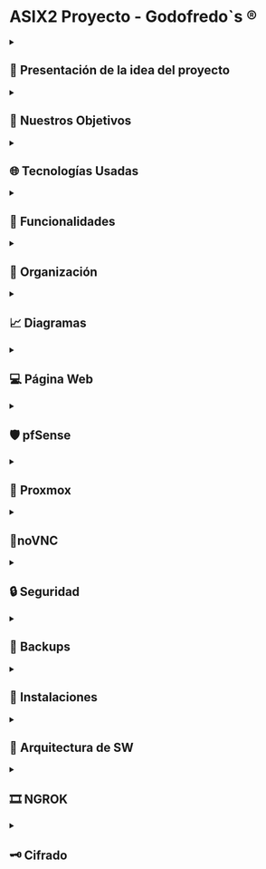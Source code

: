 <h1>ASIX2 Proyecto - Godofredo`s                          ®️</h1>


<!-- Presentación de la idea del proyecto -->
<details>
  <summary><h2>📖 Presentación de la idea del proyecto</h2></summary>
  <br>
<p>Estamos creando una plataforma web similar a Hack The Box, pero totalmente enfocada al campo de la ciberseguridad. Como equipo, nuestra misión es ofrecer un espacio donde los profesionales de la seguridad informática puedan colaborar, compartir herramientas, scripts y proyectos que aborden distintas áreas de ciberseguridad, desde la evaluación de vulnerabilidades hasta la automatización de auditorías.

El proyecto que estamos desarrollando durante el segundo y tercer trimestre es la continuación directa del trabajo realizado en el primer proyecto. En esta nueva fase, implementaremos de manera completa tecnologías clave como Docker, con el objetivo de crear un despliegue de contenedores. Esta red permitirá a los usuarios desarrollar y compartir entornos avanzados para pruebas de seguridad, maximizando la eficiencia y precisión mediante configuraciones reproducibles y escalables.

Una de las redes de contenedores contará con un firewall implementado mediante pfSense, configurado en un contenedor gateway para la red privada. Este firewall permitirá definir y aplicar políticas estrictas para controlar el tráfico entrante, saliente y lateral, asegurando el aislamiento de servicios sensibles y ofreciendo un control avanzado mediante su interfaz gráfica o configuración mediante scripts automatizados.

Por otro lado, un contenedor basado en Ubuntu gestionará los backups, utilizando un script personalizado con rsync para realizar copias incrementales programadas mediante crontab, con almacenamiento en destinos locales. 

Con estas características, nuestra plataforma no solo facilitará la colaboración entre profesionales de la ciberseguridad, sino que también garantizará entornos seguros y herramientas integradas para el desarrollo y la protección de proyectos en el campo de la seguridad informática.</p>

</details>
<!-- -------------------------------------------------------------------------- -->

<!-- Nuestros Objetivos -->
<details>
  <summary><h2>🎯 Nuestros Objetivos</h2></summary>
  <br>
<p>Nuestro objetivo es proporcionar una herramienta que no solo centralice el desarrollo en ciberseguridad, sino que también fomente una colaboración más efectiva entre expertos y entusiastas de la seguridad informática. Al concentrar los recursos, herramientas y proyectos en un solo lugar, buscamos facilitar el acceso a soluciones innovadoras y prácticas que puedan ser utilizadas por toda la comunidad.</p>
  
![image](https://github.com/user-attachments/assets/194e9e44-7b82-4afe-943f-0832058dda4f)

</details>
<!-- -------------------------------------------------------------------------- -->

<!-- Tecnologías Usadas -->
<details>
  <summary><h2>🌐 Tecnologías Usadas</h2></summary>
  <br>
<p>En este proyecto, se han seleccionado las siguientes tecnologías para crear un entorno virtualizado y una aplicación web efectiva:</p>

<h4>1. Proxmox</h4>
<p>Proxmox es una plataforma de virtualización de código abierto que combina la gestión de máquinas virtuales y contenedores en un entorno centralizado. Ofrece una solución integral para optimizar el uso de los recursos del servidor, permitiendo administrar múltiples entornos desde una única interfaz. Además, facilita la creación de copias de seguridad, la migración en vivo de máquinas y la gestión avanzada de almacenamiento, lo que la convierte en una herramienta robusta para centros de datos y servidores privados.</p>

<h4>2. Máquinas Virtuales (VM)</h4>
<p>Las máquinas virtuales permiten ejecutar varios sistemas operativos independientes en un único hardware físico. Esto es útil tanto para pruebas como para la implementación de aplicaciones en entornos aislados, garantizando que los fallos o cambios en una máquina no afecten a las demás. Además, las VM mejoran la seguridad y flexibilidad del sistema, permitiendo la asignación dinámica de recursos y facilitando la escalabilidad según las necesidades del proyecto.</p>

<h4>3. HTML (HyperText Markup Language)</h4>
<p>HTML es el lenguaje de marcado fundamental para la creación de páginas web. Define la estructura básica del contenido mediante etiquetas, como encabezados, párrafos, imágenes y enlaces, que los navegadores web interpretan para mostrar el contenido de manera visual. Es el pilar de cualquier sitio web, proporcionando la base sobre la cual se construyen elementos interactivos y visuales mediante otras tecnologías como CSS y JavaScript.</p>

<h4>4. CSS (Cascading Style Sheets)</h4>
<p>CSS es el lenguaje utilizado para controlar la presentación y diseño de las páginas web. Permite separar el contenido (HTML) de la presentación, facilitando el mantenimiento y la actualización del estilo visual de un sitio. Con CSS se puede ajustar el diseño, los colores, las fuentes y el espaciado de los elementos, asegurando que las páginas web sean atractivas y responsivas, adaptándose a diferentes tamaños de pantalla y dispositivos.</p>

<h4>5. JavaScript</h4> 
<p>JavaScript es un lenguaje de programación esencial para el desarrollo web, utilizado para crear contenido dinámico e interactivo en las páginas. Permite modificar la estructura del documento HTML y los estilos CSS en tiempo real, lo que mejora la experiencia del usuario. Además, JavaScript es fundamental para el desarrollo de aplicaciones de una sola página (SPA), donde se gestionan las interacciones del cliente sin tener que recargar toda la página. Con el uso de bibliotecas y frameworks como React, Angular o Vue.js, JavaScript facilita la creación de interfaces ricas y funcionales.</p> 

<h4>6. Node.js</h4> 
<p>Node.js es un entorno de ejecución para JavaScript que permite desarrollar aplicaciones del lado del servidor. Gracias a su modelo asíncrono y basado en eventos, es altamente eficiente para manejar múltiples solicitudes simultáneamente. Se utiliza para crear APIs, gestionar autenticación, procesar datos en tiempo real y conectar con bases de datos como MongoDB o PostgreSQL. Su compatibilidad con frameworks como Express.js facilita el desarrollo de aplicaciones escalables y rápidas, convirtiéndolo en una opción clave para el backend en aplicaciones web modernas.</p>

<h4>7. Firebase</h4> 
<p>Firebase es una plataforma de desarrollo de aplicaciones basada en la nube, que incluye una base de datos NoSQL en tiempo real. Es ideal para aplicaciones que requieren un manejo eficiente de grandes volúmenes de datos, ya que permite almacenar, sincronizar y recuperar información de forma rápida y escalable. Además, proporciona herramientas para la autenticación, hosting y analítica, lo que facilita el desarrollo completo de aplicaciones web y móviles.</p> 


<h4>8. Docker</h4> 
<p>Docker es una plataforma que utiliza contenedores para simplificar el desarrollo, despliegue y ejecución de aplicaciones. Permite empaquetar una aplicación y todas sus dependencias en una "imagen", asegurando que funcione de manera consistente en diferentes entornos. Al usar Docker, se reduce la necesidad de configurar entornos específicos en cada servidor, lo que agiliza la implementación y mejora la escalabilidad y portabilidad de las aplicaciones.</p> 

<h4>9. pfSense</h4> 
<p>pfSense es un software de firewall y enrutador de código abierto basado en FreeBSD. Ofrece una solución robusta para la gestión de redes, proporcionando funcionalidades avanzadas como VPN, filtrado de contenido, y control de tráfico. En este proyecto, pfSense ha sido configurado para proteger y gestionar el acceso a los contenedores Docker y otros recursos dentro de la red. A través de reglas de firewall y la configuración de puertos específicos, pfSense asegura que solo los usuarios autorizados puedan acceder a los recursos de la red, incluyendo la web alojada en Nginx y otros servicios dentro de Alpine Linux.</p>

<h4>Conclusión</h4> 
<p>Estas tecnologías forman un conjunto sólido y flexible que permite el desarrollo de aplicaciones web dinámicas, escalables y seguras. Gracias a su integración eficiente, se garantiza un entorno de trabajo optimizado para las necesidades del proyecto, desde la virtualización y el manejo de contenedores hasta la gestión de la seguridad en la red y la implementación de las tecnologías backend.</p>

</details>
<!-- -------------------------------------------------------------------------- -->


<!-- Funcionalidades -->
<details>
  <summary><h2>🔨 Funcionalidades</h2></summary>
  <br>
  <p>A lo largo de este proyecto, se pretende implementar las siguientes funcionalidades:</p>
  
  <table>
    <thead>
      <tr>
        <th>#</th>
        <th>Funcionalidad</th>
        <th>Descripción</th>
      </tr>
    </thead>
    <tbody>
      <tr>
        <td>1</td>
        <td>Alpine compartidos</td>
        <td>Usar dos Alpines para poder tener mucha más capacidad de procesamiento y almacenamiento. De esta manera, podemos tener una web funcional mucho más rápida y ligera.</td>
      </tr>
      <tr>
        <td>2</td>
        <td>Desplegar contenedores Docker en la web</td>
        <td>Permitir al usuario desplegar contenedores Docker en la web personalizando las características de lanzamiento, es decir: seleccionar S.O. y la versión de este mismo.</td>
      </tr>
      <tr>
        <td>3</td>
        <td>Visualizar y descargar archivos</td>
        <td>Implementar una sección en la web que permita a los usuarios registrados visualizar y descargar pequeños informes y guías sobre CTFs y herramientas de ciberseguridad.</td>
      </tr>
      <tr>
        <td>4</td>
        <td>Descargar ISOs de diferentes S.O.</td>
        <td>Permitir a aquellos usuarios ya registrados, poder descargar la ISO de aquellos sistemas operativos disponibles en la web.</td>
      </tr>
      <tr>
        <td>5</td>
        <td>ChatBot de atención al cliente (opcional)</td>
        <td>Como no contamos con un servicio de atención al cliente, hemos planteado la idea de implementar un pequeño chatBot acompañado de inteligencia artificial para que pueda responder y solventar aquellos pequeños problemas que presenten los usuarios.</td>
      </tr>
    </tbody>
  </table>
</details>
<!-- -------------------------------------------------------------------------- -->


<!-- Organización: -->

<details>
  <summary><h2>📁 Organización</h2></summary>
  

| Responsable             | Tareas |
|-------------------------|--------|
| 🟡 **Nicolás Guerra**    | - Proxmox  |  
|                         | - Docker  |  
|                         | - Seguridad del S.O.  |  
|                         | - Iptables  |  
|                         | - Nginx  |
|                         | - HTML  |
|                         |  -  CSS  |
|                         | - Ngrok ( B4D1T )|
| 🟠 **Adrià Trillo**      | - Seguridad del S.O.  |  
|                         | - Docker  |
|                         | - Iptables  |
|                         | - Nginx  |
|                         | - HTML  |
|                         |  -  CSS  |  
| 🟢 **Edward Murphy**     | - CSS  |  
|                         | - Docker  |  
|                         | - JavaScript  |  
|                         | - Node.js  |  
|                         | - Nginx  |  
|                         | - Firebase  |


</details>
<!-- -------------------------------------------------------------------------- -->



<!-- Diagramas -->
<details>
  <summary><h2>📈 Diagramas</h2></summary>

  <details>
    <summary>&nbsp;&nbsp;&nbsp;&nbsp;🎓 <b>Diagrama Gantt</b></summary>
    <br>
    <table>
  <thead>
    <tr>
      <th>TAREA</th>
      <th>DESCRIPCIÓN</th>
      <th>PRIORIDAD</th>
      <th>FECHA</th>
      <th>PARTICIPANTES</th>
    </tr>
  </thead>
  <tbody>
    <tr>
      <td>Acabar de configurar pfSense</td>
      <td>Configurar una regla del pfSense para poder acceder a su configuración sin necesidad de desactivar el firewall.</td>
      <td>Baja-Media</td>
      <td>14/02/2025</td>
      <td>Adrià</td>
    </tr>
    <tr>
      <td>Retocar pequeños detalles de la web</td>
      <td>Retocar pequeños errores y bugs de la web, principalmente en los archivos .js.</td>
      <td>Media</td>
      <td>20/02/2025</td>
      <td>Murphy</td>
    </tr>
    <tr>
      <td>Optimizar la base de datos</td>
      <td>Optimizar la base de datos para mejorar su funcionamiento, ya que presentaba fallos.</td>
      <td>Media-Alta</td>
      <td>28/02/2025</td>
      <td>Murphy</td>
    </tr>
    <tr>
      <td>Conexión a internet en la red interna</td>
      <td>Permitir que la máquina Alpine que alberga los dockers tenga acceso a internet.</td>
      <td>Media</td>
      <td>28/02/2025</td>
      <td>Nico y Adrià</td>
    </tr>
    <tr>
      <td>Poder hacer que el usuario suba archivos a la web</td>
      <td>Crear un uploader en la web para que el usuario pueda subir archivos en el apartado de documentos.</td>
      <td>Alta</td>
      <td>05/03/2025</td>
      <td>Nico</td>
    </tr>
    <tr>
      <td>Desplegar una MV en nuestra web</td>
      <td>Que el usuario pueda ejecutar una máquina virtual en la web sin necesidad de ejecutarla en local.</td>
      <td>Alta</td>
      <td>31/03/2025</td>
      <td>Nico, Adrià y Murphy</td>
    </tr>
    <tr>
      <td>Que el usuario pueda elegir las especificaciones con las que quiere la MV</td>
      <td>Permitir que el usuario elija las especificaciones de la máquina virtual antes de desplegarla.</td>
      <td>Alta</td>
      <td>20/04/2025</td>
      <td>Nico, Adrià y Murphy</td>
    </tr>
  </tbody>
</table>
  </details>

  <details>
    <summary>&nbsp;&nbsp;&nbsp;&nbsp;📊 <b>Diagrama NoSQL</b></summary>
    <br>
    <p> 
<h2>📌 "Deploys"</h2>
      
 <H3>Propósito</H3>
  
      Registra la creación inicial de usuarios con IDs únicos (initial_XXX).
  
 <h3>Campos clave</h3>
  
      {
        deployId	initial_3PXENXEXkdW1UhzBoBFOyI__	--> "ID único del usuario (prefijo initial_)."
        initialRecord	true	--> "Indica que es un registro inicial."
        note	"Documento inicial creado..."	--> "Descripción del evento."
        timestamp	24/03/2025, 5:02 PM UTC+1	--> "Fecha/hora exacta del registro."
        userId	3PXENXEXkdW1UhzBoBFOyIdu32	--> "Vincula con la colección Usuarios."
      }
 <h3>Relación</h3>
    
      → Usamos "userId" para enlazar a cada usuario con la tabla "Usuarios".
  <img src="https://github.com/user-attachments/assets/c42c9ede-86ad-4c31-a017-4d3e4e294b12" alt="LOGO-GODO" width="800" height="400" />

<h2>📌 "Solicitudes"</h2>
  <H3>Propósito</H3>

        Log de acciones importantes (registros, actualizaciones).

  <h3>Campos clave</h3>

        {
          "detalles": "Nuevo usuario registrado",
          "estado": "completado",
          "fecha_creacion": "24/03/2025, 5:02 PM UTC+1",
          "tipo": "registro",
          "userId": "3PXENXEXkdWi1UhzBoBFOyIoIq32"
        }
  <h3>Relación</h3>

      → El "userId" coincide con los "IDs" de "Tabla 1" y "Tabla 3".

<img src="https://github.com/user-attachments/assets/19bac0ba-18d3-4413-baf9-f47b1e194ecb" alt="LOGO-GODO" width="800" height="400" />    

<h2>📌 "Usuarios"</h2>

  <h3>Propósito</h3>

        Almacena toda la información del perfil del usuario.

  <h3>Campos clave</h3>

      {
          Campo	Ejemplo  --> Descripción
          email	ngg@gmail.com	--> Correo del usuario.
          nombre_usuario	ngg	 --> Alias o nombre.
          rol	usuario	Permisos --> (ej: admin, usuario).
          ip_publica	77.231.11.106	--> IP de registro.
          fecha_creacion	23/04/2025, 4:53 PM UTC+2	 --> Fecha de creación del perfil.
      }

 <h3>Relación</h3>
  
      → El "userId" en "Deploys" apunta a esta tabla.

<img src="https://github.com/user-attachments/assets/f53d5312-4104-402c-aaaf-3a4e2f270e0b" alt="LOGO-GODO" width="800" height="400" />

<h2>🎯 Conclusión </h2>
    <h4>Firebase nos está ayudando a:</h4>

      🔸 Movernos rápido (sin perder tiempo en backend).
    
      🔸 Mantener todo sincronizado (datos en tiempo real).
    
      🔸 Crecer sin dolores de cabeza (Google escala por nosotros).


  </details>

  <details>
    <summary>&nbsp;&nbsp;&nbsp;&nbsp;🛜 <b>Diagrama de red</b></summary>
    <br>
    <p>El diagrama de red que presentamos en este proyecto es mucho más sencillo que el anterior. En el diagrama previo, todas las máquinas virtuales se encontraban en un entorno Proxmox, lo que generaba una dispersión mayor, incluso dentro de la simplicidad que Proxmox nos ofrece. En esta nueva versión, hemos optado por utilizar contenedores para reemplazar las máquinas virtuales, lo que nos permite una mayor unificación y organización, todo alojado en nuestra máquina con Alpine Linux. Además, hemos configurado un firewall en pfSense, el cual está ajustado para permitir el acceso a los recursos de los contenedores Docker en Alpine a través de puertos específicos, así como a la web alojada en Nginx.</p>
    <img src="https://github.com/Rusta4/Godofredos/blob/main/fotos_memoria/diagrama-red.png" alt="Diagrama de red" width="1375" height="735" />
  </details>


  <details>
    <summary>&nbsp;&nbsp;&nbsp;&nbsp;📋 <b>Diagrama Web</b></summary>
    <br>
    <p>El mapa de la web muestra una estructura clara y funcional centrada en la página principal (HOME), que actúa como el núcleo desde donde se accede a las tres secciones principales: Docker, ISO files y Hacking tools. La navegación por la web es totalmente gratuita y no es necesario registrarse ni iniciar sesión para explorar el contenido general. Sin embargo, si se quiere descargar archivos o desplegar contenedores, es obligatorio iniciar sesión.

En la sección de Inicio se presentan de forma directa las tres áreas disponibles. Docker permite desplegar contenedores Docker personalizados. ISO files ofrece descargas de imágenes ISO de distintas distribuciones de Linux. Hacking tools contiene informes técnicos sobre cómo usar herramientas de análisis en Linux, con fines educativos o administrativos.

La autenticación se gestiona desde Iniciar sesión, donde se puede acceder, registrarse o recuperar la contraseña mediante un código de verificación. Una vez autenticado, el usuario puede entrar a su perfil y modificar datos como usuario, contraseña o correo.

La sección About Us ofrece información básica sobre la web y permite acceder rápidamente a las opciones de registro e inicio de sesión si se quiere usar alguna funcionalidad avanzada. Toda la estructura está pensada para que la navegación sea directa, modular y enfocada en el acceso a recursos técnicos y la gestión del perfil del usuario.</p>
<img src="https://github.com/Rusta4/Godofredos/blob/main/fotos_memoria/diagrama-web.png" alt="LOGO-GODO" width="900" height="500" />
  </details>
---
</details>
<!-- -------------------------------------------------------------------------- -->


<!-- Página Web -->
<details>
  <summary><h2>💻 Página Web</h2></summary>
  <details>
  <summary>&nbsp;&nbsp;&nbsp;&nbsp;💭 <b>Mockup</b></summary>
    <br>
    <p>La primera pantalla es la de bienvenida, diseñada para captar la atención del usuario mediante un video de fondo que aporta dinamismo y atractivo visual. El mensaje principal invita a explorar el foro y acceder a repositorios destacados, acompañado de un botón de llamada a la acción que dirige a los usuarios a conocer los servicios disponibles. Justo debajo, se presentan de forma accesible las categorías más populares: Docker, Hacking Tools e ISO Files, facilitando la navegación hacia los temas de interés.</p>

  <p>En la sección de Docker, se incluye un panel interactivo que permite seleccionar y desplegar contenedores, eligiendo la ISO deseada junto con su versión correspondiente.</p>

  <p>La página de Hacking Tools ofrece una colección de informes técnicos que explican cómo utilizar diversas herramientas de análisis en entornos Linux, enfocados en fines educativos y de administración de sistemas.</p>

  <p>En la sección de ISO Files, se pone a disposición una amplia variedad de imágenes ISO de distintas distribuciones de Linux, listas para su descarga de forma sencilla y directa.</p>

  <p>Finalmente, el apartado "Mi perfil" muestra los datos de la cuenta del usuario y proporciona funciones como el cambio de contraseña, actualización de correo electrónico y otros ajustes de perfil.</p>
  
<img src="https://github.com/Rusta4/Godofredos/blob/main/fotos_memoria/tres-primeras.png" alt="LOGO-GODO" width="1000" height="500" />




<img src="https://github.com/Rusta4/Godofredos/blob/main/fotos_memoria/4-ultimas_2.png" alt="LOGO-GODO" width="1000" height="500" />
  </details>

  
  <details>
  <summary>&nbsp;&nbsp;&nbsp;&nbsp;🎨 <b>Paleta De Colores</b></summary>
    <br>
      <p>Esta paleta de colores combina el blanco, gris claro, azul oscuro y verde fuerte para equilibrar simplicidad, profesionalismo y dinamismo. El blanco aporta claridad y limpieza, mientras que el gris claro ofrece neutralidad y elegancia sin desentonar. El azul oscuro transmite confianza y seriedad, siendo ideal para entornos corporativos, y el verde fuerte añade energía y frescura, destacando elementos clave como llamadas a la acción. En conjunto, crean una armonía visual que es funcional y atractiva.</p>
<img src="https://github.com/user-attachments/assets/4a00d276-8ad7-4cf6-a7fb-11ecbbd096f1" alt="LOGO-GODO" width="900" height="250" />
  </details>

  <details>
  <summary>&nbsp;&nbsp;&nbsp;&nbsp;👀 <b>Logo</b></summary>
     <br>
      <p>Usaremos el primer logo para nuestra web porque refleja simplicidad y profesionalismo, alineándose con el estilo minimalista de marcas tecnológicas modernas. El diseño en blanco y negro aporta una estética limpia y elegante, lo que facilita su integración en diferentes plataformas. Además, el animal icónico en el logo le da personalidad y un toque distintivo sin sobrecargar el diseño.</p>
<img src="https://github.com/user-attachments/assets/a8580f0e-db47-4891-bf4a-0d3fd1cccb1d" alt="LOGO-GODO" width="400" height="400" />
  </details>

  <details>
  <summary>&nbsp;&nbsp;&nbsp;&nbsp;🔗 <b>Funcionalidades Web</b></summary>
     <br>
<br>
<h2>⚙️ Funcionalidades</h2>
<table>
  <thead>
    <tr>
      <th>ID</th>
      <th>Prioridad</th>
      <th>Objetivo</th>
      <th>Estado</th>
    </tr>
  </thead>
  <tbody>
    <tr>
      <td>ID0</td>
      <td>Media</td>
      <td>Registrar usuarios</td>
      <td>Hecho</td>
    </tr>
    <tr>
      <td>ID1</td>
      <td>Media</td>
      <td>Iniciar sesión</td>
      <td>Hecho</td>
    </tr>
    <tr>
      <td>ID2</td>
      <td>Alta</td>
      <td>Desplegar contenedores en la web</td>
      <td>Hecho</td>
    </tr>
    <tr>
      <td>ID3</td>
      <td>Alta</td>
      <td>Personalizar el S.O. del contenedor</td>
      <td>Hecho</td>
    </tr>
    <tr>
      <td>ID4</td>
      <td>Alta</td>
      <td>Descargar archivos</td>
      <td>Hecho</td>
    </tr>
    <tr>
      <td>ID5</td>
      <td>Media</td>
      <td>Pop up de cookies</td>
      <td>Hecho</td>
    </tr>
    <tr>
      <td>ID6</td>
      <td>Media</td>
      <td>Recuperar contraseña</td>
      <td>Hecho</td>
    </tr>
    <tr>
      <td>ID7</td>
      <td>Media</td>
      <td>Cambiar de usuario</td>
      <td>Hecho</td>
    </tr>
    <tr>
      <td>ID8</td>
      <td>Media</td>
      <td>Cambiar el email</td>
      <td>Hecho</td>
    </tr>
  </tbody>
</table>

  </details>
</details>


<!-- -------------------------------------------------------------------------- -->




  <details>
  <summary><h2>🛡️ pfSense</h2></summary>

    
<p>
Un <b>firewall</b> es un dispositivo de seguridad creado para supervisar, <b>filtrar y gestionar el tráfico de red</b>,     autorizando o impidiendo datos según <b>reglas establecidas</b>. Su finalidad primordial es salvaguardar redes y aparatos frente a <b>accesos no permitidos</b>, <b>ciberataques</b> y la difusión de software malicioso. Es una de las principales defensas en ciberseguridad, <b>actuando como un muro</b> entre una red segura (como la red interna) y una que no lo es (como Internet)

---

Dentro de los firewalls, estas serían sus principales usos:
**Seguridad de redes empresariales**: Previenen accesos no permitidos a los servidores y a la información interna.

**Protección en dispositivos personales**: Bloquean la entrada de programas maliciosos y ataques enfocados a computadoras y dispositivos móviles.

**Gestión del tráfico de red**: Filtran tanto el tráfico que entra como el que sale de acuerdo a las políticas de seguridad definidas.

**Prevención de ciberataques**: Contribuyen a reducir riesgos como los ataques de denegación de servicio (DDoS) y accesos indebidos.

**Supervisión y verificación**: Capturan el flujo de datos en la red para examinar potenciales riesgos o debilidades

---

Un firewall lo podemos diferenciar por distintas categorias, a esto nos referimos a <b>Firewalls de filtrado de paquetes</b>, <b>Firewalls de inspección con estado</b>, <b>Firewalls de aplicación</b>, entre otros.

En nuestro caso, a la hora de estar configurando nuestro Firewall con <b>pfSense</b>, este estaría funcionando al mismo tiempo como un <b>Firewall de inspección con estado</b> y también como un <b>Firewall de aplicación</b>.

Para empezar, definimos nuestro firewall como uno de Inspección con Estado ya que pfSense nos permite examinar las conexiones en curso y también a autorizar o impedir el tráfico de su red, dependiendo de la necesidad. 
Además las configuraciones de firewall que establecemos en <b>WAN</b> y <b>LAN</b> permiten un control <b>específico</b> del tráfico según su IP, puerto y protocolo.

Como ya hemos comentado en los parrafos anteriores, también lo definimos como un <b>Firewall de Aplicación</b> ya que hemos establecido reglas de <b>Port Forwarding (NAT)</b> para poder dirigir el tráfico de la WAN hacia servicios concretos en la LAN. Asímismo, como es típico de un firewall que esta funcionando en la séptima capa del modelo OSI (Aplicación), gracias a esto nos posibilita gestionar y alterar el tráfico según servicios y puertos que nosotros especifiquemos.
</p>
<details>
  <summary>&nbsp;&nbsp;&nbsp;&nbsp;💀 <b>INSTALACIÓN FW</b></summary>
    <br>
      <p>  1 -->Instalación de pfSense y configuración de 2 tarjetas de red 
        
      WAN: 100.77.20.38/24
      
      LAN: 10.20.30.1/24 Dentro del rango de la .100 - .150

  <h2><b>Como hacemos la comprobación de que nuestro cliente tiene salida de internet y su por qué</b></h2>

  Podemos saberlo de las siguientes maneras:
      
  <b>Realizando un ping a una IP pública</b>: Desde un dispositivo en la LAN, ejecutar ping 8.8.8.8. Si hay respuesta, indica que el equipo está   conectado a Internet y que el enrutamiento opera de manera adecuada.
        
  <b>Realizando un ping a un dominio</b>: Ejecutar ping google.com. Si este ping responde, se verifica que el DNS está funcionando de manera adecuada.
        
        
  <b>Navegando en la web</b>: Probar acceder a una página web en el navegador para verificar que todo el tráfico opera adecuadamente
              
<h2><b>¿Por qué desactivamos el cortafuegos con pfctl -d y lo volvemos a activar con pfctl -e?</b></h2>
Antes de proceder a esta siguiente parte de pfSense, explicaremos el funcionamiento de estos comandos y para que los hemos estado utilizando:

<b>pfctl -d</b>: Desactiva temporalmente el firewall de pfSense. Se emplea para prevenir que las normativas de seguridad impidan el acceso mientras establecemos la regla WAN y otros parámetros.

<b>pfctl -e</b>: Vuelve a activar el firewall después de que hayamos configurado adecuadamente las reglas de acceso. Esto asegura que el tráfico sea supervisado y regulado una vez más

  2 --> Desactivamos el firewall de pfSense mediante "pfctl -d" y configuramos mediante una Rule WAN para poder entrar a la web-page con la ip del aula.

      pfctl -d

- En pfSense, ve a Firewall > Rules > WAN:

      Action: Pass (Permitir)
      Interface: WAN
      Protocol: TCP
      Source: Network → Introduce tu red 100.77.20.0/24
      Destination: WAN Address
      Destination Port: 80 (HTTP) o 443 (HTTPS)
      Description: Permitir acceso web desde 100.77.20.0/24


  3 --> Una vez configurada la Rule, activamos de nuevo el firewall mediante "pfctl -e" y accedemos a la pfSense sin tener que desactivar el FW.
  
      pfctl -e
    
  4 --> Una vez dentro de la web de pfSense, habilitamos un "Port Forward" para poder acceder a nuestra máquina Alpine por el puerto 9443, la cual esta en nuestra LAN para poder acceder a nuestro portainer.
  
  - Dirígete a Firewall → NAT → Port Forward.
  - Añade una nueva regla:
  
        Interface: WAN
        Protocol: TCP
        Destination: WAN Address (100.77.20.38)
        Destination Port Range: 9443 (puerto de Portainer por defecto)
        Redirect Target IP: 10.20.30.100
        Redirect Target Port: 9443
        Filter Rule Association: Crear una regla de firewall automáticamente.
        Save & Apply Changes

<h2><b>Como realizamos las comprobaciones a las conexiones en el Port Forward</b></h2>

<b>Telnet</b>: Desde un equipo externo, ejecutamos <b>telnet 127.0.0.1:9443</b>. Si la conexión se logra, el redireccionamiento estaría operando.

<b>Acceso Web</b>: Si el servicio se puede acceder a través de un navegador en <b>https://127.0.0.1:9443</b>, el Port Forward estaría funcionando adecuadamente.

<b>Registros de pfSense</b>: Observar dentro de pfSense <b>"Estado > Registros del Sistema > Firewall"</b> para comprobar si el <b>tráfico</b> está siendo <b>autorizado o denegado</b>


  5 --> Vamos a realizar un "Port Forward" para que nuestro Servidor NGINX que se situa en el puerto 8082 se pueda visualizar. Tendremos que acceder mediante HTTPS
  
  - Dirígete a Firewall → NAT → Port Forward.
  - Añade una nueva regla:

        Interface: WAN
        Protocol: TCP
        Destination: WAN Address (100.77.20.38)
        Destination Port Range: 8082 (puerto de Portainer por defecto)
        Redirect Target IP: 10.20.30.100
        Redirect Target Port: 8082
        Filter Rule Association: Crear una regla de firewall automáticamente.
        Save & Apply Changes
  </p>
  </details>
  
</details>
  <details>
  <summary><h2>🤖 Proxmox</h2></summary>
  <h2>Imagen Arquitectura</h2>


<p>
Nuestra estructura de red se implementa dentro del aula, utilizando la subred <code>100.77.20.X/24</code>. Contamos con un ordenador principal que tiene instalado <strong>Proxmox</strong>, una plataforma de virtualización que permite crear y gestionar máquinas virtuales de manera eficiente.
</p>

<p>
Dentro de Proxmox, hemos creado dos máquinas virtuales con el sistema operativo <strong>Alpine Linux</strong>. Estas máquinas están conectadas a la red mediante un <strong>adaptador en modo puente</strong> (bridge), lo que les permite comunicarse entre sí y con el resto de la red local del aula.
</p>

<p>
Cada una de estas Alpine cumple una función específica dentro del proyecto:
</p>
<ul>
  <li>Una máquina actúa como <strong>frontend</strong>, alojando el servidor web que muestra la interfaz del proyecto a los usuarios.</li>
  <li>La otra funciona como <strong>backend</strong>, gestionando la lógica del sistema y respondiendo a las peticiones del frontend.</li>
</ul>

<p>
Esta arquitectura permite separar claramente la capa visual del sistema de la lógica de negocio, lo cual facilita el desarrollo, la organización del código y una futura escalabilidad del proyecto.
</p>
<br>

![image](https://github.com/Rusta4/Godofredos/blob/main/fotos_memoria/diagrama-red.png)

<h2>¿Qué es un servidor web?</h2>
<p>Un servidor web es un tipo de software cuya función principal es gestionar las solicitudes de los clientes, es decir, los navegadores web, y proporcionarles los recursos solicitados a través de la red. Estas solicitudes se realizan principalmente mediante los protocolos HTTP o HTTPS, que son los estándares utilizados para la transmisión de datos en la web.</p>

<p>Cuando un usuario escribe una URL en su navegador, como por ejemplo: www.godo.com, se inicia una secuencia en la que el navegador traduce esa dirección a una IP utilizando el sistema DNS. Luego, se envía una solicitud al servidor web correspondiente. Este servidor recibe la petición, interpreta qué recurso se solicita como una página HTML o una imagen, lo busca y lo devuelve al navegador, que finalmente lo presenta al usuario.</p>

<p>El contenido que puede entregar un servidor web no se limita solo a HTML. También puede incluir:</p>
<ul>
  <li>Archivos CSS para el diseño de la página.</li>
  <li>Imágenes y archivos multimedia como videos o audios.</li>
  <li>Scripts de cliente como JavaScript que agregan interactividad.</li>
  <li>Archivos ejecutados en el servidor como PHP o Python para contenido dinámico.</li>
  <li>Archivos descargables como PDF o ZIP.</li>
</ul>

<p>En nuestro caso, el servidor web es una parte clave del proyecto. Utilizamos Node.js con el framework Express, lo que nos permitió levantar un servidor local de manera sencilla y flexible. Este servidor cumple con tareas como:</p>
<ul>
  <li>Escuchar y procesar las solicitudes que llegan desde el navegador.</li>
  <li>Buscar los archivos solicitados dentro del sistema de archivos del servidor.</li>
  <li>Responder con los archivos si existen, o mostrar un mensaje de error si no se encuentran.</li>
  <li>Simular durante el desarrollo el comportamiento real que tendría nuestra aplicación una vez desplegada en internet.</li>
</ul>

<p>Gracias a esta arquitectura, pudimos mantener una buena organización del proyecto, separando la parte visual (frontend) de la lógica de entrega de archivos, y dejamos preparado todo para un posible despliegue final en un entorno real.</p>
<br>

<h2>¿Qué es un hosting?</h2>
<p>El hosting, o alojamiento web, es un servicio que permite almacenar los archivos de un sitio web en un servidor conectado a internet, para que cualquier persona pueda acceder a ellos desde cualquier lugar. Este servicio garantiza que el sitio esté disponible las 24 horas del día, los 7 días de la semana. Existen distintos tipos de hosting según las necesidades del proyecto: compartido, dedicado, o en la nube, cada uno con diferentes niveles de rendimiento, seguridad y escalabilidad.</p>
<br>
  </details>


<details>
<summary><h2>  🐝noVNC</h2></summary>

<h2><b>server.js</b></h2>
<p>Hemos implementado un servidor backend con Express.js que nos permite desplegar contenedores Docker de Windows 10 de manera automatizada. A través del endpoint /deploy-windows, enviamos parámetros como el nombre del contenedor y los puertos a utilizar, y el servidor ejecuta un comando docker run para iniciar el contenedor con la configuración necesaria. Además, hemos habilitado CORS para permitir solicitudes desde nuestro frontend y asegurar la comunicación entre ambos.</p>

      const express = require('express');
      const cors = require('cors');
      const { exec } = require('child_process');
      const app = express();
      const port = 3000;
      
      // Middleware para parsear JSON
      app.use(express.json());
      
      // Habilitar CORS para que pueda ser accedido desde cualquier origen o desde un origen específico
      app.use(cors({
          origin: ['http://100.77.20.60:8082', 'http://godo.tallerdekirby.es', 'https://godo.tallerdekirby.es'], // Permitir solicitudes desde tu frontend
          methods: ['GET', 'POST'],
          allowedHeaders: ['Content-Type'],
      }));
      
      // Ruta para desplegar el sistema operativo
      app.post('/deploy-windows', (req, res) => {
          const { containerName, puerto, puerto2, os, version } = req.body;
      
          // Asignar el nombre del contenedor desde la solicitud o generar uno único
          const container = containerName || `container-${Math.floor(Math.random() * 1000) + 1}`;
      
          // Determinar la imagen de Docker, los puertos y las variables de entorno según el sistema operativo
          let dockerImage;
          let dockerPorts;
          let additionalEnv = "";
          let deviceOptions = ""; // Variable para manejar dispositivos
      
          if (os === 'windows') {
              // Imágenes para Windows
              dockerImage = `dockurr/windows:latest`;
              dockerPorts = `-p ${puerto}:8006 -p ${puerto2}:3389`;
              additionalEnv = '--env RAM_SIZE="512M" --env KVM="N"';
              deviceOptions = '--device /dev/kvm --device /dev/net/tun'; // Dispositivos para Windows
          } else if (os === 'ubuntu') {
              // Imágenes para Ubuntu (sin RAM_SIZE y puerto 80)
              dockerImage = 'dorowu/ubuntu-desktop-lxde-vnc';
              dockerPorts = `-p ${puerto}:80`;  // El puerto para Ubuntu será el 80
              additionalEnv = "";  // No se incluye RAM_SIZE en Ubuntu
              deviceOptions = "";  // No se incluyen dispositivos para Ubuntu
          } else if (os === 'mac') {
              // Imágenes para MacOS
              dockerImage = 'dockurr/macos:latest';
              dockerPorts = `-p ${puerto}:8006 -p ${puerto2}:3389`;
              additionalEnv = '--env RAM_SIZE="512M" --env KVM="N"';
              deviceOptions = '--device /dev/kvm --device /dev/net/tun'; // Dispositivos para Mac
          } else {
              // Si no se proporciona un SO válido, devolver error
              return res.status(400).send({ error: 'Sistema operativo no válido' });
          }
      
          // Comando Docker para crear el contenedor
          const dockerCommand = `docker run -d ${dockerPorts} --name ${container} ${additionalEnv} ${deviceOptions} --cap-add NET_ADMIN --restart unless-stopped --privileged --dns 8.8.8.8 --dns 8.8.4.4 ${dockerImage}`;
      
          // Ejecutar el comando Docker
          exec(dockerCommand, (error, stdout, stderr) => {
              if (error) {
                  console.error(`Error al ejecutar el comando Docker: ${error.message}`);
                  return res.status(500).send({ error: `Error al crear el contenedor: ${error.message}` });
              }
              if (stderr) {
                  console.error(`Error en la salida estándar: ${stderr}`);
                  return res.status(500).send({ error: `Error: ${stderr}` });
              }
      
              console.log(`Contenedor creado con nombre: ${container} y puerto: ${puerto}`);
      
              // Verifica los puertos expuestos del contenedor
              exec(`docker port ${container}`, (portError, portStdout, portStderr) => {
                  if (portError) {
                      console.error(`Error al obtener los puertos: ${portError.message}`);
                      return res.status(500).send({ error: `Error al obtener puertos: ${portError.message}` });
                  }
                  if (portStderr) {
                      console.error(`Error en la salida de puertos: ${portStderr}`);
                      return res.status(500).send({ error: `Error en la salida de puertos: ${portStderr}` });
                  }
      
                  console.log(`Puertos del contenedor: ${portStdout}`);
      
                  // Retornar el puerto generado
                  res.send({
                      message: `Contenedor creado con éxito: ${container}`,
                      puerto: puerto, // Retornamos el puerto generado
                      contenedor: container,  // Retornamos el nombre del contenedor
                      puertos: portStdout // Información sobre los puertos
                  });
              });
          });
      });
      
      // Iniciar el servidor
      app.listen(port, () => {
          console.log(`Servidor backend escuchando en el puerto ${port}`);
      });
  <h2><b>docker.html</b></h2>

<p>Hemos desarrollado un flujo completo para desplegar máquinas virtuales con Windows 10 utilizando Docker y un backend en Express.js. El backend expone un endpoint /deploy-windows que recibe el nombre del contenedor y los puertos, ejecutando un comando docker run para iniciar la instancia. En el frontend, antes de enviar la solicitud, verificamos si el usuario ha iniciado sesión; en caso contrario, lo redirigimos a la página de login. Generamos un nombre único para el contenedor y dos puertos aleatorios dentro del rango 8000-9000, que luego enviamos al backend. Si el despliegue es exitoso, abrimos una nueva pestaña con la dirección del puerto asignado para acceder a la máquina virtual.
</p>

        <script>
      // Verifica el estado de la sesión al cargar la página
      document.addEventListener('DOMContentLoaded', function () {
          const isLoggedIn = localStorage.getItem('isLoggedIn'); // Obtiene el estado de la sesión
  
          if (isLoggedIn === 'true') {
              document.getElementById('profile-container').style.display = 'flex'; // Muestra el contenedor del perfil
              document.getElementById('login-link').style.display = 'none';
              document.getElementById('register-link').style.display = 'none';
          }
  
          // Cargar las versiones correspondientes cuando se seleccione un SO
          document.getElementById('os').addEventListener('change', updateVersionOptions);
          updateVersionOptions();
      });
  
      // Función para actualizar las opciones de versión según el sistema operativo seleccionado
      function updateVersionOptions() {
          const os = document.getElementById('os').value;
          const versionSelect = document.getElementById('version');
          versionSelect.innerHTML = ''; // Limpiar las opciones previas
  
          let versions = [];
          if (os === 'windows') {
              versions = ['XP', '7', '10', '11'];
          } else if (os === 'ubuntu') {
              versions = ['latest'];
          } else if (os === 'mac') {
              versions = ['11', '13'];
          }
  
          versions.forEach(version => {
              const option = document.createElement('option');
              option.value = version;
              option.textContent = version;
              versionSelect.appendChild(option);
          });
      }
  
      // Función para manejar el envío del formulario
      document.getElementById('deploy-form').addEventListener('submit', async function (event) {
          event.preventDefault();
  
          const os = document.getElementById('os').value;
          const version = document.getElementById('version').value;
  
          const isLoggedIn = localStorage.getItem('isLoggedIn'); // Verifica si el usuario está logueado
  
          if (isLoggedIn !== 'true') {
              alert('Debes iniciar sesión para desplegar la máquina');
              window.location.href = '../login/login.html'; // Redirige al usuario a la página de inicio de sesión si no está autenticado
              return;
          }
  
          // Nombre único para el contenedor
          const containerName = `${os}${Math.floor(Math.random() * 1000) + 1}`;
  
          // Generar puerto aleatorio
          const puerto = getRandomPort();
          const puerto2 = getRandomPort();
  
          // Hacer la solicitud al servidor para crear el contenedor
          try {
              const response = await fetch('http://100.77.20.60:3000/deploy-windows', {
                  method: 'POST',
                  headers: {
                      'Content-Type': 'application/json',
                  },
                  body: JSON.stringify({
                      containerName: containerName,
                      puerto: puerto,
                      puerto2: puerto2,
                      os: os,
                      version: version
                  })
              });
  
              if (!response.ok) {
                  throw new Error('Error al desplegar el sistema operativo');
              }
  
              const data = await response.json();
              console.log(data);
  
              // Abrir la nueva pestaña con el puerto generado
              window.open(`http://100.77.20.60:${puerto}`, '_blank');
          } catch (error) {
              console.error(error);
              alert('Error al desplegar el sistema operativo');
          }
      });
  
      // Función para generar un puerto aleatorio entre 8000 y 9000
      function getRandomPort() {
          return Math.floor(Math.random() * (9000 - 8000 + 1)) + 8000;
      }
      </script>
    
</details>

  

<details>
<summary><h2>  🔒 Seguridad</h2></summary>
<br>
<h2><b>Usuarios y contraseñas</b></h2>
<p>Con el fin de garantizar la máxima seguridad y prevenir posibles vulnerabilidades, hemos optado por asignar contraseñas únicas a cada uno de los usuarios. Estas contraseñas no han sido creadas manualmente, sino que han sido generadas automáticamente por un gestor de contraseñas, en nuestro caso, LastPass. Cada contraseña tiene una longitud de 32 caracteres e incluye una combinación de números, letras mayúsculas, minúsculas y caracteres especiales, lo que refuerza aún más la seguridad del sistema.</p>
<br>
<h2><b>Grupos y permisos</b></h2>
<p> En cuanto a la gestión de grupos y permisos, hemos realizado ajustes específicos en los permisos de los usuarios que no cuentan con privilegios de root. Como es de esperar, el usuario root tiene acceso completo y puede ejecutar cualquier comando sin necesidad de autenticación adicional. Sin embargo, hemos revisado y ajustado cuidadosamente los permisos de los usuarios comunes para minimizar los riesgos de seguridad.</p>
<br>
<p> En primer lugar, hemos configurado el sistema para evitar que los usuarios puedan ejecutar comandos con privilegios de sudo. Esta medida nos permite garantizar que, incluso si un atacante obtiene acceso al sistema a través de una reverse shell o un ataque de fuerza bruta, el usuario con el que accedan no podrá ejecutar comandos privilegiados. Además, hemos realizado una revisión exhaustiva para asegurarnos de que no haya vulnerabilidades relacionadas con el uso de SUID.</p>
<br>
<p> En segundo lugar, dado que trabajamos con Docker, inicialmente otorgamos permisos de acceso a Docker a los usuarios comunes. No obstante, con el tiempo hemos identificado que esta práctica podría representar una grave vulnerabilidad, ya que los usuarios podrían crear contenedores de Docker con privilegios elevados. Como medida de seguridad, hemos revocado estos permisos de acceso.</p>
<br>
<p>Finalmente, hemos modificado la asignación de usuarios comunes al grupo "wheel". Este grupo se utiliza en sistemas Linux para facilitar la concesión de permisos de sudo, ya que al añadir un usuario a este grupo, se le otorgan privilegios de root. Debido a las implicaciones de seguridad, hemos decidido eliminar a los usuarios comunes de este grupo para evitar riesgos innecesarios.</p>
    
</details>





<details>
  <summary><h2>💽 Backups</h2></summary>
  <br>
<p>Creamos un docker-compose.yml dentro de una carpeta llamada "Backup". Dentro de /Backup aparte del ya nombrado docker-compose.yml, está la carpeta "Scripts" en la cual se encuentra: backup.log (que contiene todos los logs del backup), backup.sh (que contiene un script que realiza el backup), también tenemos la configuración del <b>crontab</b> que regula cada cuanto se realizan los backups, ya que en el propio docker no se ejecuta dicho crontab y finalmente contamos con "init.sh" que genera el archivo de crontab, inicia el servicio de cron y mantiene el contenedor desplegado.

<b>docker-compose.yml</b>
  
      services:
        backup:
          image: ubuntu:latest
          container_name: backup
          volumes:
            - ./scripts:/scripts  # Directorio para guardar scripts
            - ./data:/data  # Carpeta con datos a respaldar
            - ./storage:/storage  # Carpeta destino del backup
            - ~/.ssh:/root/.ssh  # Asegúrate de montar la clave SSH
          command: ["/bin/bash", "-c", "/scripts/init.sh"]
          restart: unless-stopped
          networks:
            - netweb
      
      networks:
        netweb:
          driver: bridge



<b>backup.sh:</b>
    
            #!/bin/bash
            
            # Configuración
            
            REMOTE_USER="godo"                             # Usuario del servidor remoto
            
            REMOTE_HOST="127.0.0.1"                    # IP o hostname del servidor remoto
            
            REMOTE_PATH="/root/loginRegister"          # Ruta del proyecto en el servidor remoto
            
            LOCAL_BACKUP_DIR="/storage"                   # Carpeta local para guardar backups
            
            BACKUP_NAME="backup-$(date +%Y-%m-%d)"        # Nombre del directorio de backup
            
            # Crea el directorio local de backup si no existe
            
            mkdir -p "$LOCAL_BACKUP_DIR/$BACKUP_NAME"
            
            # Sincroniza la carpeta remota al directorio local
            
            rsync -avz --exclude='mysql/' --exclude='nginx/certs/' -e "ssh -i /root/.ssh/id_rsa" "$REMOTE_USER@$REMOTE_HOST:$REMOTE_PATH" "$LOCAL_BACKUP_DIR/$BACKUP_NAME"
            
            # Verifica si el backup fue exitoso
            
            if [ $? -eq 0 ]; then
            
              echo "Backup completado: $(date)" >> "$LOCAL_BACKUP_DIR/backup.log"
            
            else
            
              echo "Error al realizar el backup: $(date)" >> "$LOCAL_BACKUP_DIR/backup.log"
            
            fi
            
            # Mantener solo los 3 backups mas recientes
            cd "$LOCAL_BACKUP_DIR" || exit 1
            BACKUP_DIRS=($(ls -d backup-* | sort -r))
            
            # Si hay mas de 3 backups, elimina los mas antiguos
            if [ ${#BACKUP_DIRS[@]} -gt 3 ]; then
                for dir in "${BACKUP_DIRS[@]:3}"; do
                    rm -rf "$dir"
                    echo "Backup antiguo eliminado: $dir" >> "$LOCAL_BACKUP_DIR/backup.log"
                done
            fi
            
            # Copia completa al final de cada mes
            
            # Detectamos si mañana es el primer día de cada mes
            
            if [ "$(date -d tomorrow +%d)" -eq 01 ]; then
                    FULL_BACKUP_DIR="/storage/full_backups"
                    mkdir -p "$FULL_BACKUP_DIR"
                    FULL_BACKUP_NAME="full_backup-$(date +%Y-%m-%d).tar.gz"
            
                    # Crear un backup completo comprimido
                    tar -czf "$FULL_BACKUP_DIR/$FULL_BACKUP_NAME" -C "$LOCAL_BACKUP_DIR/$BACKUP_NAME" .
            
                    if [ $? -eq 0 ]; then
                            echo "Backup completo realizado: $FULL_BACKUP_NAME" >> "$LOCAL_BACKUP_DIR/backup.log"
            
                    else
                            echo "Error al crear el backup completo: $(date)" >> "$LOCAL_BACKUP_DIR/backup.log"
                    fi
            
                    # Mantener solo los 3 backups completos más recientes
                    cd "$FULL_BACKUP_DIR" || exit 1
                    FULL_BACKUP_FILES=($(ls full_backup-* 2>/dev/null | sort -r))
            
                    if [ ${#FULL_BACKUP_FILES[@]} -gt 3 ]; then
                            for file in "${FULL_BACKUP_FILES[@]:3}"; do
                                    rm -f "$file"
                                    echo "Backup completo antiguo eliminado: $file" >> "$LOCAL_BACKUP_DIR/backup.log"
            
                            done
                    fi
            fi

<b>crontab:</b>

      * * * * * /scripts/backup.sh >> /scripts/backup.log 2>&1


<b>init.sh:</b>

      #!/bin/bash
      
      # Actualiza e instala las herramientas necesarias
      
      apt-get update && apt-get install -y cron rsync zip openssh-client
      
      # Crea el directorio de almacenamiento si no existe
      
      mkdir -p /storage
      
      # Crea el archivo crontab para programar backups
      
      crontab /scripts/crontab
      
      # Inicia el servicio de cron
      
      service cron start
      
      # Mantén el contenedor corriendo
      
      tail -f /dev/null


<b> restore.sh: </b>

        #!/bin/bash
        
        # Configuración
        REMOTE_USER="godo"                             # Usuario del servidor remoto
        REMOTE_HOST="127.0.0.1"                    # IP o hostname del servidor remoto
        REMOTE_PATH="/root/loginRegister/"             # Ruta del proyecto en el servidor remoto
        LOCAL_BACKUP_DIR="/storage"                   # Carpeta local con los backups
        FULL_BACKUP_DIR="/storage/full_backups"       # Carpeta local con los backups completos
        
        # Función para mostrar los 3 backups más recientes
        mostrar_backups() {
            echo "Selecciona el backup que deseas restaurar:"
            BACKUPS=($(ls -d $LOCAL_BACKUP_DIR/backup-* | sort -r | head -n 3))
        
            if [ ${#BACKUPS[@]} -eq 0 ]; then
                echo "No se encontraron backups para restaurar."
                exit 1
            fi
        
            for i in "${!BACKUPS[@]}"; do
                echo "$((i + 1)). ${BACKUPS[$i]}"
            done
        }
        
        # Función para restaurar solo los archivos que han cambiado
        restaurar_backup() {
            BACKUP_SELECTED=$1
        
            echo "Restaurando el backup seleccionado: $BACKUP_SELECTED"
        
            # Usamos rsync para restaurar solo los archivos modificados o nuevos
            rsync -avz --update --exclude='mysql/' --exclude='nginx/certs/' "$BACKUP_SELECTED/" "$REMOTE_USER@$REMOTE_HOST:$REMOTE_PATH/"
        
            if [ $? -eq 0 ]; then
                echo "Restauración exitosa desde el backup: $BACKUP_SELECTED"
            else
                echo "Error al restaurar el backup desde: $BACKUP_SELECTED" >> "$LOCAL_BACKUP_DIR/restore.log"
                exit 1
            fi
        }
        
        # Mostrar los 3 backups más recientes
        mostrar_backups
        
        # Solicitar al usuario que elija un backup
        read -p "Introduce el número del backup que deseas restaurar (1-3): " BACKUP_CHOICE
        
        # Validar que la elección esté dentro del rango correcto
        if [[ "$BACKUP_CHOICE" -lt 1 || "$BACKUP_CHOICE" -gt 3 ]]; then
            echo "Selección inválida. Por favor, elige un número entre 1 y 3."
            exit 1
        fi
        
        # Llamar a la función para restaurar el backup seleccionado
        restaurar_backup "${BACKUPS[$((BACKUP_CHOICE - 1))]}"
        
        # Restaurar un backup completo (si es necesario)
        echo "Restaurando el backup completo..."
        
        # Comprobamos si hay un archivo de backup completo más reciente
        LATEST_FULL_BACKUP=$(ls -t $FULL_BACKUP_DIR/full_backup-*.tar.gz | head -n 1)
        
        if [ -n "$LATEST_FULL_BACKUP" ]; then
            # Si se encontró un archivo de backup completo, lo restauramos
            echo "Restaurando backup completo: $LATEST_FULL_BACKUP"
            tar -xzf "$LATEST_FULL_BACKUP" -C "$LOCAL_BACKUP_DIR"
        
            if [ $? -eq 0 ]; then
                echo "Restauración de backup completo exitosa: $LATEST_FULL_BACKUP"
            else
                echo "Error al restaurar el backup completo: $(date)" >> "$LOCAL_BACKUP_DIR/restore.log"
                exit 1
            fi
        else
            echo "No se encontró un backup completo reciente."
        fi
</p>
  

</details>


<details>
  <summary><h2>🔌 Instalaciones</h2></summary>
    <details>
    <summary>&nbsp;&nbsp;&nbsp;&nbsp;📥 <b>Proxmox</b></summary>
  </details>

  <details>
    <summary>&nbsp;&nbsp;&nbsp;&nbsp;📥 <b>Docker-Compose</b></summary>
  </details>

  <details>
  <summary>&nbsp;&nbsp;&nbsp;&nbsp;📥 <b>Ejabberd</b></summary>
  <br>
  <details>
    <summary>💡 <b>Conceptos Básicos</b></summary>
    
### 💡 Introducción

Ejabberd es un servidor de mensajería instantánea basado en el protocolo XMPP (Extensible Messaging and Presence Protocol), diseñado para ofrecer comunicación en tiempo real de manera descentralizada, segura y escalable.


Desde su creación en 2002, ha sido una de las opciones más robustas para empresas y servicios de alto tráfico gracias a su capacidad para manejar millones de conexiones simultáneas. Su desarrollo en Erlang le permite gestionar procesos concurrentes con alta eficiencia, garantizando estabilidad, tolerancia a fallos y un rendimiento óptimo en entornos exigentes.


### ⚙️ Características Principales
<h4>1. Rendimiento</h4>
<p>Ejabberd está diseñado para manejar un alto volumen de conexiones simultáneas con un consumo eficiente de recursos. Gracias a su implementación en Erlang, puede gestionar millones de usuarios conectados al mismo tiempo sin comprometer la estabilidad del sistema. Esto lo convierte en una solución ideal para grandes plataformas de mensajería, redes sociales y aplicaciones empresariales que requieren una comunicación en tiempo real fluida y sin interrupciones.</p>

<h4>2. Escalabilidad</h4>
<p>Una de las grandes ventajas de Ejabberd es su capacidad de escalar horizontalmente. Su arquitectura modular y distribuida permite añadir más servidores al sistema para balancear la carga y mejorar el rendimiento a medida que aumenta el número de usuarios. Esto es especialmente útil para empresas y servicios en la nube que requieren una infraestructura flexible y adaptable al crecimiento.</p>

<h4>3. Seguridad</h4>
<p>La seguridad es una prioridad en Ejabberd. Implementa cifrado SSL/TLS para proteger las comunicaciones entre clientes y servidores, evitando interceptaciones o ataques de terceros. Además, permite autenticación avanzada mediante LDAP, bases de datos SQL, OAuth o mecanismos externos. También admite el uso de políticas de control de acceso (ACL) para definir permisos específicos según el rol del usuario.</p>

<h4>4. Extensibilidad</h4>
<p>Ejabberd es altamente personalizable gracias a su sistema de módulos y API. Permite la integración de plugins y funciones personalizadas para adaptarlo a necesidades específicas, como notificaciones push, almacenamiento de mensajes o integración con otros protocolos como MQTT y SIP. Esto lo hace ideal para desarrolladores que buscan ampliar sus capacidades sin modificar el núcleo del sistema.</p>

<h4>5. Compatibilidad</h4>
<p>Ejabberd es totalmente compatible con el estándar XMPP, lo que significa que puede interoperar con otros servidores y clientes XMPP sin problemas. Su flexibilidad le permite integrarse con diversas aplicaciones de mensajería instantánea como Pidgin, Conversations, Dino o Gajim, además de servicios empresariales que usan XMPP para la comunicación interna.</p>

<h4>6. Alta Disponibilidad</h4>
<p>Para entornos críticos donde el tiempo de inactividad no es una opción, Ejabberd soporta clustering. Esta función permite distribuir la carga de trabajo entre varios servidores, asegurando redundancia y tolerancia a fallos. En caso de que un nodo falle, los demás servidores siguen funcionando sin afectar la comunicación de los usuarios.</p>


### ⚖️ Comparación con Alternativas
| Característica  | Ejabberd | OpenFire | Prosody | MongooseIM |
|---------------|----------|---------|---------|-----------|
| **Lenguaje**  | Erlang   | Java    | Lua     | Erlang    |
| **Escalabilidad** | Alta | Moderada | Baja | Muy alta |
| **Consumo de recursos** | Eficiente | Moderado | Muy eficiente | Eficiente |
| **Seguridad** | Avanzada | SSL/TLS | Estándar | Avanzada |

<br>

### 📞 Clientes Compatibles
| **Cliente**            | **Características principales**                                                                           | **Plataformas**                | **Ideal para**                                      |
|-----------------------|-------------------------------------------------------------------------------------------------|--------------------------------|---------------------------------------------------|
| **Xabber**           | Cliente XMPP de código abierto, interfaz limpia y sin publicidad.           | Android                        | Usuarios de XMPP en dispositivos móviles          |
| **Trillian**         | Compatible con múltiples protocolos, sincronización entre dispositivos. | Windows, Mac, iOS, Android    | Usuarios multiplataforma y redes sociales         |
| **Stack Browser**    | Uso de múltiples aplicaciones web en un entorno organizado.                                | Windows, Mac                   | Gestión centralizada de aplicaciones web         |
| **All-in-One Messenger** | Integra WhatsApp, Telegram, Skype y Gmail.               | Windows                        | Usuarios que usan múltiples servicios de chat    |
| **Empathy**          | Soporte para texto, voz y video, compatible con varios protocolos.                              | Linux                          | Usuarios de Linux que buscan integración total   |
| **Adium**           | Cliente ligero y personalizable compatible con múltiples redes.                                | Mac                            | Usuarios de macOS                                |
| **Jitsi**           | Chat de texto, voz y videoconferencia con enfoque en seguridad.                                   | Multiplataforma                | Comunicación segura                              |
| **Digsby**          | Soporte para mensajería instantánea y redes sociales.                                        | Windows                        | Integración de mensajería y redes sociales       |

<br>

### 🛡️ Puertos de Ejabberd
| **Puerto** | **Protocolo**              | **Seguridad**                      |
|-----------|----------------------------|------------------------------------|
| **5222**  | XMPP (cliente a servidor)  | STARTTLS (cifrado opcional)       |
| **5223**  | XMPP (cliente a servidor)  | SSL/TLS (obsoleto, pero soportado) |
| **5269**  | XMPP (servidor a servidor) | STARTTLS (si el otro servidor lo admite) |
| **5280**  | HTTP (interfaz web)        | Sin cifrado (por defecto)         |
| **5443**  | HTTPS (interfaz web)       | SSL/TLS (cifrado activado)        |


  </details>

  <details>
    <summary>🚀 <b>Instalación</b></summary>
    
### 🏢 Instalación en Linux (Debian/Ubuntu)
```bash
sudo apt update && sudo apt install ejabberd -y
```

### 🧑‍💻 Preparación del entorno
<p>En nuestro caso estaremos usando un ubuntu desktop para desplegar el docker-compose y en una red interna 192.168.6.0/24.</p>

### 1️⃣ Instalación en Docker
```bash
sudo apt install docker docker-compose -y
```

### 2️⃣ Configuración de `docker-compose.yml`
```yaml
services:
  xmpp-server:
    image: ejabberd/ecs:latest
    container_name: xmpp_server
    environment:
      - EJABBERD_ADMIN=admin@localhost
      - EJABBERD_PASSWORD=passwd123123
      - EJABBERD_DOMAIN=localhost
    ports:
      - "5222:5222" # XMPP client connection port
      - "5280:5280" # Web admin port
    volumes:
      - ejabberd_data:/var/lib/ejabberd
    restart: unless-stopped


  pidgin_1:
    image: lscr.io/linuxserver/pidgin:latest
    container_name: pidgin_client_1
    networks:
      - pidgin_network
    environment:
      - PUID=1000
      - PGID=1000
      - TZ=Etc/UTC
    volumes:
      - /config_x:/config
    ports:
      - 3000:3000
    restart: unless-stopped


  pidgin_2:
    image: lscr.io/linuxserver/pidgin:latest
    container_name: pidgin_client_2
    networks:
      - pidgin_network
    environment:
      - PUID=1000
      - PGID=1000
      - TZ=Etc/UTC
    volumes:
      - /config_p:/config
    ports:
      - 3001:3001
    restart: unless-stopped


networks:
  pidgin_network:
    driver: bridge


volumes:
  ejabberd_data:

```
<p>Compose creado por L0rd19</p>

### 3️⃣ Desplegar el Contenedor
```bash
docker-compose up -d
```

### 4️⃣ Crear Usuario
```bash
docker exec -it ejabberd ejabberdctl register admin midominio.com contraseña123
```

### 5️⃣ Accediendo a los contenedores
Para acceder a los contenedores simplemente tendremos que dirigirnos al navegador dentro  de nuestra red interna y, ponemos la IP junto a los puertos de los docker: 

<b>docker1</b>
```bash
http://192.168.6.7:3000
```

<b>docker2</b>
```bash
docker2: https://192.168.7:3001
```

<b>Interfaz Web</b>
```bash
Interfaz web: http://192.168.7:5280/admin
```


  </details>

  <details>
    <summary>🛡️ <b>Seguridad y Buenas Prácticas</b></summary>
    
- **Usar TLS para cifrar las conexiones**.
- **Configurar autenticación externa (LDAP, SQL)**.
- **Restringir acceso a la interfaz web** (`http://localhost:5280/admin`).

  </details>

  <details>
    <summary>📚 <b>Conclusión</b></summary>
    
Ejabberd es una solución potente y flexible para la mensajería en tiempo real. Gracias a su arquitectura escalable, seguridad avanzada y compatibilidad con el protocolo XMPP, se convierte en una opción ideal para empresas y proyectos que requieren comunicación eficiente y confiable.
  
  </details>
</details>
  

</details>
 



<details>
  <summary><h2>🧱 Arquitectura de SW</h2></summary>
  <br>
  <h2>⚙️ Funcionalidades</h2>
  <table>
  <thead>
    <tr>
      <th>ID</th>
      <th>Prioridad</th>
      <th>Objetivo</th>
      <th>Funcionalidad</th>
      <th>Disparador</th>
      <th>Fecha Entrega</th>
      <th>Estado</th>
    </tr>
  </thead>
  <tbody>
    <tr>
      <td>ID0</td>
      <td>Media</td>
      <td>Desplegar la web</td>
      <td>Desplegar la web del proyecto por la IP del pfsense y por el puerto 8082</td>
      <td>No hay disparador, simplemente buscar por el navegador</td>
      <td>03/02/2025</td>
      <td>Hecho</td>
    </tr>
    <tr>
      <td>ID1</td>
      <td>Media</td>
      <td>Retocar pequeños detalles de la web</td>
      <td>Retocar pequeños errores y bugs de la web. Principalmente con los archivos .js</td>
      <td>Unos pop ups que se hacen js que a veces se bugean</td>
      <td>20/02/2025</td>
      <td>Hecho</td>
    </tr>
    <tr>
      <td>ID2</td>
      <td>Alta</td>
      <td>Desplegar una MV en nuestra web</td>
      <td>Que el usuario pueda ejecutar una MV en la web para que no tenga que ejecutarlo en local</td>
      <td>Un botón verde que ponga “start” y que al darle se despliegue una MV.</td>
      <td>31/03/2025</td>
      <td>Hecho</td>
    </tr>
    <tr>
      <td>ID3</td>
      <td>Alta</td>
      <td>Que el usuario pueda elegir las especificaciones con las que quiere la MV</td>
      <td>Desplegar una MV con las especificaciones elegidas por el usuario</td>
      <td>Unos selectores desplegables con diferentes opciones para que el usuario pueda elegir</td>
      <td>20/04/2025</td>
      <td>Hecho</td>
    </tr>
    <tr>
      <td>ID4</td>
      <td>Media</td>
      <td>Optimizar la base de datos</td>
      <td>Optimizar la base de datos para que funcione mejor de lo que funcionaba antes, ya que también presentaba fallos.</td>
      <td>-</td>
      <td>28/02/2025</td>
      <td>Hecho</td>
    </tr>
    <tr>
      <td>ID5</td>
      <td>Alta</td>
      <td>Descargar y visualizar archivos</td>
      <td>Permitir al usuario descargar archivos desde la web y visualizarlos directamente si es posible.</td>
      <td>Botón de descarga y previsualización integrada</td>
      <td>--</td>
      <td>Hecho</td>
    </tr>
    <tr>
      <td>ID6</td>
      <td>Media</td>
      <td>Registrar usuarios</td>
      <td>Crear un sistema de registro que permita a los usuarios crear una cuenta con sus datos básicos.</td>
      <td>Formulario de registro</td>
      <td>--</td>
      <td>Hecho</td>
    </tr>
    <tr>
      <td>ID7</td>
      <td>Media</td>
      <td>Iniciar sesión</td>
      <td>Permitir a los usuarios acceder a su cuenta mediante un formulario de autenticación.</td>
      <td>Formulario de inicio de sesión</td>
      <td>--</td>
      <td>Hecho</td>
    </tr>
    <tr>
      <td>ID8</td>
      <td>Alta</td>
      <td>Diversificar recursos</td>
      <td>Separar el frontend y el backend en dos máquinas Alpine diferentes para distribuir la carga.</td>
      <td>Configuración en Proxmox con adaptador puente</td>
      <td>--</td>
      <td>Hecho</td>
    </tr>
  </tbody>
</table>

  <h2><br><br>📝 Listado de Tareas</h2>
  
  <details>
    <summary><u>Objetivo 1: Configurar Alpine para almacenar los docker</u></summary>
    <ul>
      <li>1.1 <b>[Nico]</b> Instalación y configuración básica del Alpine</li>
      <li>CP1.2 – Se ha instalado una máquina Alpine en el proxmox y se ha configurado el Alpine para que guarde los dockers.</li>
    </ul>
  </details>

  <details>
    <summary><u>Objetivo 2: Migrar la web al Alpine</u></summary>
    <ul>
      <li>2.1 <b>[Murphy]</b> Configuración básica del nginx del Alpine</li>
      <li>CP1.2 – Se ha configurado el nginx junto a sus archivos para que almacene la web que teníamos del primer proyecto.</li>
    </ul>
  </details>

  <details>
    <summary><u>Objetivo 3: Acabar de configurar la base de datos</u></summary>
    <ul>
      <li>4.1 <b>[Nico]</b> Solventar ciertos errores de la base de datos</li>
      <li>CP1.2 – Hay que acabar de matizar y de concretar ciertos puntos con la BBDD para que todo funcione bien y se definan bien las configuraciones.</li>
    </ul>
  </details>

  <details>
    <summary><u>Objetivo 4: Actualizar el github</u></summary>
    <ul>
      <li>5.1 <b>[Murphy]</b> Poner al día la memoria del GitHub.</li>
      <li>CP1.2 – A medida que vayamos acabando todas las tareas anteriores, las iremos actualizando en el GitHub.</li>
    </ul>
  </details>

  <details>
    <summary><u>Objetivo 5: Mejorar la web del proyecto</u></summary>
    <ul>
      <li>6.1 <b>[Murphy]</b> Reparar los bugs, errores y otras funciones.</li>
      <li>CP1.2 – A pesar de tener la web en un estado muy avanzado, tenemos aún ciertos puntos que mejorar, así como algunos archivos js que presentan algunos problemas.</li>
    </ul>
  </details>

  <details>
    <summary><u>Objetivo 6: Desplegar una MV en la web</u></summary>
    <ul>
      <li>7.1 <b>[Nico, Adrià y Murphy]</b> Investigar cómo desplegar una MV para que el usuario pueda iniciarla en la web</li>
      <li>CP1.2 – La idea principal del proyecto es que el usuario pueda desplegar una MV en la web, sin necesidad de estar ejecutándola en local y, que además pueda elegir las especificaciones de la MV que quiera. Sin embargo, primero probaremos de desplegar la MV con unas características predefinidas y posteriormente le añadiremos la personalización.</li>
    </ul>
  </details>

  <details>
    <summary><u>Objetivo 7: Personalizar la MV de la web</u></summary>
    <ul>
      <li>7.1 <b>[Nico, Adrià y Murphy]</b> Personalizar las características con las que se despliega la MV en la web.</li>
      <li>CP1.2 – Una vez que hemos logrado desplegar la MV en la web, el siguiente punto es que el usuario pueda elegir sistema operativo junto a componentes para que la MV se despliegue a su gusto y pueda realizar todas las configuraciones que el usuario quiera.</li>
    </ul>
  </details>


  <h2><br><br>💻 ARQUITECTURA DEL SISTEMA</h2>

<table>
  <thead>
    <tr>
      <th>Componente de sistema</th>
      <th>Tecnología o framework</th>
      <th>Versión</th>
      <th>Puerto</th>
      <th>Descripción de uso o requisitos</th>
      <th>Enlace a documentación o información adicional</th>
    </tr>
  </thead>
  <tbody>
    <tr>
      <td>Hardware</td>
      <td>Proxmox, Alpine, Adaptador puente (Proxmox), Pfsense</td>
      <td>Proxmox: 8.3.1, Alpine: 3.21.2</td>
      <td>100.77.20.0/24</td>
      <td>Usaremos un Proxmox para alojar el Pfsense y dos máquinas Alpine. El adaptador puente en Proxmox nos permite que ambas Alpines estén conectadas a la red 100.77.20.0/24.</td>
      <td>Documentación oficial de Proxmox, Alpine y Pfsense</td>
    </tr>
    <tr>
      <td>Sistema operativo</td>
      <td>Proxmox, Alpine (Linux), Pfsense</td>
      <td>Proxmox: 8.3.1, Alpine: 3.21.2</td>
      <td>No</td>
      <td>Proxmox sirve como hipervisor para ejecutar las máquinas virtuales. Alpine se usa como sistema base en los contenedores Docker. Pfsense actúa como firewall y gestor de red.</td>
      <td>Documentación oficial de Proxmox y Alpine</td>
    </tr>
    <tr>
      <td>Docker y orquestación</td>
      <td>Docker, Docker Compose</td>
      <td>Docker: 26.0.1, Compose: 2.24.5</td>
      <td>Depende del contenedor</td>
      <td>Utilizamos Docker para contenerizar servicios como el servidor web o el backend, y Docker Compose para gestionar múltiples contenedores y sus configuraciones desde un solo archivo YAML.</td>
      <td><a href="https://docs.docker.com/compose/">Documentación oficial de Docker Compose</a></td>
    </tr>
    <tr>
      <td>Interfaz de usuario (Frontend)</td>
      <td>HTML, CSS, JS</td>
      <td>HTML5, CSS3, ES1</td>
      <td>No</td>
      <td>HTML para la estructura de la web, CSS para los estilos visuales y JS para añadir interactividad en el navegador.</td>
      <td>Documentación de HTML, CSS y JS</td>
    </tr>
    <tr>
      <td>Lógica de negocio (Backend)</td>
      <td>Node.js, PHP</td>
      <td>Node.js: 23.7.0, PHP: 8.4.3</td>
      <td>3000</td>
      <td>Node.js y PHP permiten procesar peticiones del usuario, manejar la subida de archivos y desplegar máquinas virtuales desde la web.</td>
      <td>Documentación oficial de Node.js y PHP</td>
    </tr>
    <tr>
      <td>Servidor web</td>
      <td>Nginx</td>
      <td>Nginx: 1.26.3</td>
      <td>8082</td>
      <td>Se utiliza un contenedor Docker con Nginx para servir la web. El acceso se realiza a través del puerto 8082 configurado en Pfsense.</td>
      <td>Documentación oficial de Nginx</td>
    </tr>
  </tbody>
</table>

</details>

<details>
  <summary><h2>🎞️ NGROK</h2></summary>
<b>1: Crear cuenta de ngrok</b>

<b>2: Descargar nkrok:</b>
  ``` bash
  apt install ngrok
  ```
o
  ``` bash
  curl -sSL https://ngrok-agent.s3.amazonaws.com/ngrok.asc      | tee /etc/apt/trusted.gpg.d/ngrok.asc >/dev/null       && echo "deb https://ngrok-agent.s3.amazonaws.com buster main"        | tee /etc/apt/sources.list.d/ngrok.list        && apt update   && apt install ngrok
  ```
o
  ``` bash
  wget https://bin.equinox.io/c/bNyj1mQVY4c/ngrok-v3-stable-linux-amd64.tgz

  #despuesd de hacer el wget hacemos esto para descomprimir
  tar -xvzf ngrok-v3-stable-linux-amd64.tgz -C /usr/local/bin/
  ```
<b>3: Añadir authtoken que esta en setup & installation(seleccionar la plataforma):.</b>
  ``` bash
  ngrok config add-authtoken <TokenEnPerfil>
  ```
<b>4: Crear ngrok.service en "/etc/systemd/system/ngrok.service":</b>
  ``` bash
[Unit]
Description=Ngrok Tunnel Service
After=network.target

[Service]
ExecStart=/usr/local/bin/ngrok tcp 22
Restart=always
User=root
WorkingDirectory=/usr/local/bin

[Install]
WantedBy=multi-user.target
  ```
<b>5: Hacer un reload del daemon:</b>
  ``` bash
  systemctl daemon-reload
  ```
<b>6: Hacer un restart del ngrok.service:</b>
  ``` bash
  systemctl restart ngrok.servive
  ```
<b>7: Hacer status para saber si esta activo:</b>
  ``` bash
  systemctl status ngrok.servive
  ```
<b>8: Ir a la web de Ngrok (en endpoints) copiar despues del tcp://:</b>
  ``` bash
  #ejemplo solo coger 7.tcp.eu.ngrok.io y el puerto que lo necesitaremos
  tcp://7.tcp.eu.ngrok.io:19089
  ```
<b>9: Conectarte por ssh con el siguiente comando desde donde quieres poder ver el proxmox en este caso:</b>
  ``` bash
  ssh -L 8006:localhost:8006 root@7.tcp.eu.ngrok.io -p 19089
  ```
</details>




<details>
  <summary><h2>🗝️ Cifrado</h2></summary>

  <details>
  <summary><h2>🔐 Funciones de Hash – Parte I</h2></summary>
  <br>

<h2><b>🧠 ¿Qué son las funciones hash?</b></h2>
<p>Las funciones hash son componentes esenciales en la criptografía moderna y la seguridad informática. Son algoritmos que transforman datos de entrada de cualquier longitud en un valor de salida de longitud fija, normalmente expresado como una cadena hexadecimal. Este valor es conocido como <b>hash</b> o <b>digest</b>.</p>

<p>Una buena función hash debe cumplir con ciertas propiedades:</p>
<ul>
  <li><b>Determinismo:</b> siempre produce el mismo hash para la misma entrada.</li>
  <li><b>Unidireccionalidad:</b> es prácticamente imposible obtener la entrada original a partir del hash.</li>
  <li><b>Resistencia a colisiones:</b> no deben existir dos entradas distintas que generen el mismo hash.</li>
  <li><b>Difusión:</b> un pequeño cambio en la entrada produce un hash completamente diferente (efecto avalancha).</li>
</ul>
<p>Gracias a estas propiedades, los hashes se utilizan en verificación de integridad, autenticación, estructuras de datos como tablas hash, y sistemas de blockchain.</p>
<br>

<h2><b>📚 Tipos comunes de funciones hash</b></h2>
<p>Existen diversos algoritmos hash, algunos ya obsoletos y otros considerados seguros hoy en día. La elección del algoritmo depende del uso específico y del nivel de seguridad requerido.</p>

<table>
  <thead>
    <tr><th>🔤 Nombre</th><th>📏 Longitud</th><th>🔐 Estado</th><th>✅ Uso actual</th></tr>
  </thead>
  <tbody>
    <tr><td>MD5</td><td>128 bits</td><td>❌ Obsoleto</td><td>⚠️ No recomendado para seguridad</td></tr>
    <tr><td>SHA-1</td><td>160 bits</td><td>⚠️ Vulnerable</td><td>✅ Aún presente en sistemas antiguos</td></tr>
    <tr><td>SHA-256</td><td>256 bits</td><td>🟢 Seguro</td><td>✅ Estándar en blockchain, TLS, etc.</td></tr>
    <tr><td>SHA-512</td><td>512 bits</td><td>🟢 Seguro</td><td>✅ Usado para firmar y autenticar datos</td></tr>
    <tr><td>SHA-3</td><td>Variable</td><td>🟢 Seguro</td><td>✅ Alternativa robusta a SHA-2</td></tr>
  </tbody>
</table>
<br>

<h2><b>❗ ¿Qué es una colisión?</b></h2>
<p>Una colisión se produce cuando dos entradas diferentes generan el mismo valor hash. En teoría, todas las funciones hash pueden presentar colisiones porque transforman un número prácticamente infinito de entradas posibles en una cantidad finita de salidas. Sin embargo, una buena función hash hace que encontrar colisiones sea computacionalmente inviable.</p>

<p>Cuando se descubren métodos para generar colisiones con relativa facilidad, el algoritmo queda comprometido. Es el caso de MD5 y SHA-1, que fueron abandonados tras demostraciones prácticas de colisiones. Actualmente, algoritmos como SHA-2 y SHA-3 ofrecen una mayor resistencia.</p>
<br>

<h2><b>⚙️ ¿Cómo se generan los hashes?</b></h2>
<p>El proceso depende del algoritmo, pero generalmente implica varias operaciones matemáticas y lógicas, como sustituciones, rotaciones, mezclas, permutaciones y compresión de bloques. Se busca que el resultado final no revele patrones ni relaciones con la entrada original.</p>

<p>En Python, podemos generar un hash SHA-256 así:</p>
<pre><code>import hashlib
data = \"Hola mundo\"
hash_result = hashlib.sha256(data.encode()).hexdigest()
print(\"Hash:\", hash_result)</code></pre>

<p>Este hash puede luego usarse para verificar que el contenido no se ha modificado.</p>
<br>

<h2><b>📌 ¿Para qué se usan los hashes?</b></h2>
<p>Las funciones hash están presentes en infinidad de aplicaciones. Su versatilidad se debe a que permiten comprobar la integridad de datos sin necesidad de conocer el contenido original completo.</p>

<table>
  <thead>
    <tr><th>📍 Aplicación</th><th>📝 Descripción</th></tr>
  </thead>
  <tbody>
    <tr><td>🧾 Integridad</td><td>Comparar el hash de un archivo con el original para detectar modificaciones.</td></tr>
    <tr><td>🔑 Contraseñas</td><td>Guardar solo el hash, no la contraseña original, reduciendo riesgos si hay fuga.</td></tr>
    <tr><td>✍️ Firmas digitales</td><td>Los datos se hashean antes de ser firmados para validar la fuente.</td></tr>
    <tr><td>📦 Blockchain</td><td>Los bloques se enlazan mediante hashes, asegurando inmutabilidad de la cadena.</td></tr>
  </tbody>
</table>
<br>

<h2><b>💰 ¿Cómo se usan en criptomonedas?</b></h2>
<p>En criptomonedas como Bitcoin o Ethereum, las funciones hash no solo protegen los datos: son el núcleo del funcionamiento del sistema.</p>

<ul>
  <li><b>⛏️ Prueba de trabajo (Proof of Work):</b> Los mineros deben calcular millones de hashes hasta encontrar uno con características específicas (como varios ceros al inicio). Esto asegura que agregar un nuevo bloque requiere un gran esfuerzo computacional.</li>
  <li><b>🔗 Integridad de la cadena:</b> Cada bloque contiene el hash del bloque anterior. Si alguien modifica un bloque anterior, se rompe la cadena porque el hash ya no coincide.</li>
  <li><b>📧 Claves públicas y direcciones:</b> Las direcciones de las carteras se generan hasheando claves públicas. Así, el sistema es más seguro y anónimo.</li>
</ul>
<br>

<h2><b>🌈 ¿Qué es una Rainbow Table?</b></h2>
<p>Una Rainbow Table es una técnica de ataque usada para recuperar contraseñas a partir de sus hashes. Funciona como una base de datos que contiene hashes precalculados de millones de combinaciones de contraseñas posibles. Si el atacante obtiene un hash, puede buscar en la tabla para ver si encuentra una coincidencia.</p>

<p>Para protegerse contra este tipo de ataques, se usa un <b>salt</b>: un valor aleatorio añadido a la contraseña antes de aplicarle la función hash. Esto impide que el mismo texto tenga siempre el mismo hash, inutilizando las rainbow tables.</p>

</details>

<details>
  <summary><h2>🔐 Funciones de Hash – Parte II</h2></summary>
  <br>

<h2><b>💥 Hashcat</b></h2>
<p><b>Hashcat</b> es una de las herramientas más potentes y populares para el "cracking" de contraseñas. Está diseñada para recuperar contraseñas perdidas a través de técnicas como fuerza bruta, ataques por diccionario y ataques híbridos. A diferencia de otras herramientas similares, Hashcat puede utilizar tanto la CPU como la GPU para realizar cálculos, lo que le permite realizar millones de intentos por segundo.</p>

<p>Además, soporta más de 300 algoritmos de hash, incluyendo MD5, SHA-1, SHA-256, bcrypt, entre otros. Es ampliamente utilizada en auditorías de seguridad y en entornos de pruebas de penetración (pentesting).</p>

<table>
  <thead>
    <tr><th>🛠️ Modo</th><th>📌 Descripción</th></tr>
  </thead>
  <tbody>
    <tr><td>📖 Diccionario</td><td>Prueba una lista de palabras comunes. Rápido y efectivo si la contraseña es predecible.</td></tr>
    <tr><td>🎭 Máscara</td><td>Permite definir un patrón (ej: ?l?l?l?d?d para "abc12"). Ideal cuando conocemos parte del formato.</td></tr>
    <tr><td>🎲 Fuerza bruta</td><td>Prueba todas las combinaciones posibles. Muy costoso en tiempo si la longitud de la contraseña es alta.</td></tr>
    <tr><td>🧠 Reglas</td><td>Transforma entradas del diccionario en tiempo real con reglas como añadir números, mayúsculas, etc.</td></tr>
  </tbody>
</table>

<pre><code>hashcat -m 0 -a 0 hashes.txt diccionario.txt</code></pre>

<p>Este comando usa modo 0 (hashes MD5) y ataque 0 (diccionario).</p>
<br>

<h2><b>🐍 Generar hashes en Python</b></h2>
<p>Python facilita el uso de funciones hash gracias a su módulo <code>hashlib</code>. Esto permite crear aplicaciones personalizadas de seguridad, validar integridad de archivos o incluso simular el funcionamiento de criptomonedas.</p>

<p>Ejemplo para generar un hash SHA-512:</p>
<pre><code>import hashlib

contraseña = "segura123"
hash = hashlib.sha512(contraseña.encode()).hexdigest()
print("Hash SHA-512:", hash)</code></pre>

<p>También se pueden usar algoritmos como <code>sha256</code>, <code>md5</code>, o incluso <code>blake2b</code> para necesidades más específicas.</p>
<br>

<h2><b>🐧 Hashes de contraseñas en Linux (OpenSSL)</b></h2>
<p>Linux utiliza hashes seguros para almacenar contraseñas en archivos como <code>/etc/shadow</code>. Para generar estos hashes de manera segura desde terminal, OpenSSL es una excelente opción.</p>

<p>Por ejemplo, para generar un hash SHA-512:</p>
<pre><code>openssl passwd -6 "miclavefuerte"</code></pre>

<p>La opción <code>-6</code> indica que se usará SHA-512, uno de los algoritmos más robustos actualmente. El resultado es un hash con salt incorporado, compatible con los estándares modernos de Linux.</p>

<p>Esto es útil cuando necesitamos crear manualmente contraseñas para nuevos usuarios o probar mecanismos de autenticación.</p>
<br>

<h2><b>⚔️ Diferencias entre Hash y KDF</b></h2>
<p>Muchas veces se confunde una función hash con una función derivadora de clave (<b>KDF</b>, por sus siglas en inglés: Key Derivation Function), pero tienen finalidades distintas.</p>

<p>Mientras que un hash sirve para representar datos de forma compacta e irrepetible, un KDF transforma una entrada como una contraseña en una clave segura apta para ser usada en sistemas criptográficos, generalmente aplicando miles de iteraciones, añadiendo <code>salt</code> y dificultando ataques por fuerza bruta o rainbow tables.</p>

<table>
  <thead>
    <tr><th>🧩 Característica</th><th>🔒 Hash</th><th>🛡️ KDF</th></tr>
  </thead>
  <tbody>
    <tr><td>Propósito</td><td>Resumen de datos</td><td>Derivación de claves seguras</td></tr>
    <tr><td>Salt</td><td>No requiere</td><td>Requiere (para evitar ataques de diccionario)</td></tr>
    <tr><td>Iteraciones</td><td>No</td><td>Sí, generalmente miles</td></tr>
    <tr><td>Resistencia a ataques</td><td>Media</td><td>Alta</td></tr>
    <tr><td>Ejemplos</td><td>SHA-256, SHA-512</td><td>PBKDF2, bcrypt, scrypt, Argon2</td></tr>
  </tbody>
</table>

<p>En resumen: <b>usa siempre KDFs para contraseñas</b>, y no funciones hash simples. Es una de las bases de la seguridad moderna.</p>

</details>


<details>
  <summary><h2>🔐 Algoritmos Criptográficos</h2></summary>
  <br>

<h2><b>🔒 Blowfish</b></h2>
<p><b>Blowfish</b> es un algoritmo de cifrado simétrico diseñado en 1993 por el criptógrafo Bruce Schneier como una alternativa rápida, libre de patentes y segura frente a los algoritmos existentes en aquel momento, como DES.</p>

<p>Funciona dividiendo los datos en bloques de 64 bits y aplicando 16 rondas de cifrado utilizando una clave que puede variar entre 32 y 448 bits. Su diseño incorpora una estructura tipo Feistel, lo que permite un cifrado y descifrado eficiente.</p>

<p>Sin embargo, debido a su tamaño de bloque limitado (64 bits), hoy se considera inadecuado para nuevas implementaciones, ya que puede ser vulnerable a ataques sobre grandes volúmenes de datos (por ejemplo, en modos de cifrado como CBC).</p>

<table>
  <thead>
    <tr><th>📌 Propiedad</th><th>🔎 Detalle</th></tr>
  </thead>
  <tbody>
    <tr><td>Longitud de bloque</td><td>64 bits</td></tr>
    <tr><td>Rondas</td><td>16</td></tr>
    <tr><td>Clave</td><td>32 a 448 bits</td></tr>
    <tr><td>Estado actual</td><td>Obsoleto (reemplazado por AES en la mayoría de sistemas)</td></tr>
  </tbody>
</table>

<p><b>Ejemplo práctico con OpenSSL:</b></p>
<pre><code>openssl enc -bf -in archivo.txt -out archivo_cifrado.txt -pass file:./clave.key -pbkdf2</code></pre>
<br>

<h2><b>🧬 Twofish</b></h2>
<p><b>Twofish</b> es el sucesor de Blowfish y fue desarrollado por el mismo equipo (incluido Schneier) en 1998. Fue uno de los cinco finalistas en la competición para elegir el estándar AES. Aunque no ganó (lo hizo Rijndael), Twofish sigue siendo considerado uno de los algoritmos más robustos disponibles.</p>

<p>Opera con bloques de 128 bits y acepta claves de 128, 192 o 256 bits. Su diseño está optimizado tanto para software como para hardware, y presenta una fuerte resistencia contra ataques de análisis diferencial y lineal.</p>

<p>Una de sus ventajas clave es su flexibilidad: puede usarse tanto de forma independiente como combinado con otros cifrados en sistemas de almacenamiento y protección de datos.</p>

<table>
  <thead>
    <tr><th>🔬 Característica</th><th>📋 Valor</th></tr>
  </thead>
  <tbody>
    <tr><td>Tamaño de bloque</td><td>128 bits</td></tr>
    <tr><td>Longitud de clave</td><td>128, 192 o 256 bits</td></tr>
    <tr><td>Velocidad</td><td>Muy alta, ideal para sistemas embebidos y discos</td></tr>
    <tr><td>Seguridad</td><td>Resistente a ataques conocidos</td></tr>
    <tr><td>Uso actual</td><td>VeraCrypt, cifrado de discos, soluciones open source</td></tr>
  </tbody>
</table>

<p><b>Ejemplo de uso en VeraCrypt:</b></p>
<pre><code>veracrypt --create volumen.tc --size 500M --encryption Twofish --hash sha-512 --filesystem ext4 --password '1234'</code></pre>
<br>

<h2><b>🔑 Diffie-Hellman</b></h2>
<p><b>Diffie-Hellman</b> no es un algoritmo de cifrado tradicional, sino un protocolo de intercambio seguro de claves. Fue publicado en 1976 por Whitfield Diffie y Martin Hellman, marcando el nacimiento de la criptografía moderna de clave pública.</p>

<p>Su objetivo es permitir que dos partes establezcan una clave secreta compartida a través de un canal inseguro, sin necesidad de intercambiar directamente la clave. Utiliza conceptos matemáticos basados en exponenciación modular y teoría de números.</p>

<p>Hoy en día es la base de muchos protocolos de seguridad modernos como TLS (HTTPS), SSH o VPNs. Cuando se combina con técnicas como <b>Perfect Forward Secrecy</b> (PFS), garantiza que las claves anteriores no se vean comprometidas incluso si la clave actual es revelada.</p>

<table>
  <thead>
    <tr><th>🔍 Característica</th><th>📄 Descripción</th></tr>
  </thead>
  <tbody>
    <tr><td>Tipo</td><td>Intercambio de claves (no cifrado)</td></tr>
    <tr><td>Base matemática</td><td>Exponenciación modular</td></tr>
    <tr><td>Seguridad</td><td>Depende de la dificultad del logaritmo discreto</td></tr>
    <tr><td>Usos modernos</td><td>TLS, VPNs, SSH</td></tr>
    <tr><td>Ventaja clave</td><td>No se intercambia la clave secreta por la red</td></tr>
  </tbody>
</table>

<p><b>Generar parámetros DH en OpenSSL:</b></p>
<pre><code>openssl dhparam -out dh2048.pem 2048</code></pre>

<p>Este comando crea un conjunto de parámetros Diffie-Hellman con un nivel de seguridad de 2048 bits, adecuado para la mayoría de entornos actuales.</p>

</details>

